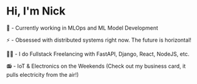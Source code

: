 # Hi, I'm Nick

🤖 - Currently working in MLOps and ML Model Development

⚡ - Obsessed with distributed systems right now. The future is horizontal!

👨‍💻 - I do Fullstack Freelancing with FastAPI, Django, React, NodeJS, etc.

📻 - IoT & Electronics on the Weekends (Check out my business card, it pulls electricity from the air!)
